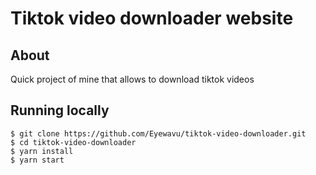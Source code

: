# Tiktok video downloader website

## About

Quick project of mine that allows to download tiktok videos


## Running locally

```
$ git clone https://github.com/Eyewavu/tiktok-video-downloader.git
$ cd tiktok-video-downloader
$ yarn install
$ yarn start
```

